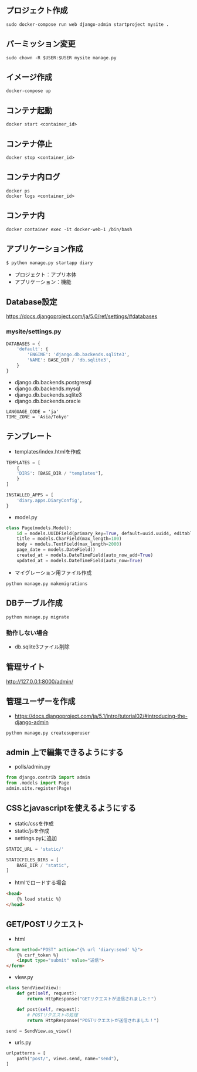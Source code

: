 ## プロジェクト作成
```
sudo docker-compose run web django-admin startproject mysite .
```
## パーミッション変更
```
sudo chown -R $USER:$USER mysite manage.py
```
## イメージ作成
```
docker-compose up
```
## コンテナ起動
```
docker start <container_id>
```
## コンテナ停止
```
docker stop <container_id>
```
## コンテナ内ログ
```
docker ps
docker logs <container_id>
```
## コンテナ内
```
docker container exec -it docker-web-1 /bin/bash
```

## アプリケーション作成
```
$ python manage.py startapp diary
```
- プロジェクト：アプリ本体
- アプリケーション：機能

## Database設定
https://docs.djangoproject.com/ja/5.0/ref/settings/#databases
### mysite/settings.py
```python
DATABASES = {
    'default': {
        'ENGINE': 'django.db.backends.sqlite3',
        'NAME': BASE_DIR / 'db.sqlite3',
    }
}
```
- django.db.backends.postgresql
- django.db.backends.mysql
- django.db.backends.sqlite3
- django.db.backends.oracle

```
LANGUAGE_CODE = 'ja'
TIME_ZONE = 'Asia/Tokyo'
```

## テンプレート
- templates/index.htmlを作成
```python
TEMPLATES = [
    {
    'DIRS': [BASE_DIR / "templates"],
    }
]
```
```python
INSTALLED_APPS = [
    'diary.apps.DiaryConfig',
}
```
- model.py
```python
class Page(models.Model):
    id = models.UUIDField(primary_key=True, default=uuid.uuid4, editable=False)
    title = models.CharField(max_length=100)
    body = models.TextField(max_length=2000)
    page_date = models.DateField()
    created_at = models.DateTimeField(auto_now_add=True)
    updated_at = models.DateTimeField(auto_now=True)
```
- マイグレーション用ファイル作成
```
python manage.py makemigrations
```
## DBテーブル作成
```
python manage.py migrate
```
### 動作しない場合
- db.sqlite3ファイル削除

## 管理サイト
http://127.0.0.1:8000/admin/ 

## 管理ユーザーを作成
- https://docs.djangoproject.com/ja/5.1/intro/tutorial02/#introducing-the-django-admin
```
python manage.py createsuperuser
```
## admin 上で編集できるようにする
- polls/admin.py
```python
from django.contrib import admin
from .models import Page
admin.site.register(Page)
```

## CSSとjavascriptを使えるようにする
- static/cssを作成
- static/jsを作成
- settings.pyに追加
```python
STATIC_URL = 'static/'

STATICFILES_DIRS = [
    BASE_DIR / "static",
]
```
- htmlでロードする場合
```html
<head>
    {% load static %}
</head>
```
## GET/POSTリクエスト
- html
```html
<form method="POST" action="{% url 'diary:send' %}">
    {% csrf_token %}
    <input type="submit" value="送信">
</form>
```
- view.py
```python
class SendView(View):
    def get(self, request):
        return HttpResponse("GETリクエストが送信されました！")

    def post(self, request):
        # POSTリクエストの処理
        return HttpResponse("POSTリクエストが送信されました！")
        
send = SendView.as_view()
```
- urls.py
```python
urlpatterns = [
    path("post/", views.send, name="send"),
]
```
